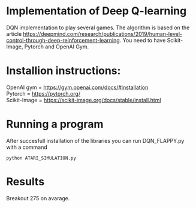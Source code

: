 # Implementation of Deep Q-learning
DQN implementation to play several games. The algorithm is based on the article https://deepmind.com/research/publications/2019/human-level-control-through-deep-reinforcement-learning. You need to have Scikit-Image, Pytorch and OpenAI Gym.

# Installion instructions:  

OpenAI gym = https://gym.openai.com/docs/#installation  
Pytorch = https://pytorch.org/  
Scikit-Image = https://scikit-image.org/docs/stable/install.html  
# Running a program
After succesfull installation of the libraries you can run DQN_FLAPPY.py with a command   
```
python ATARI_SIMULATION.py
```

# Results

Breakout 275 on avarage.
